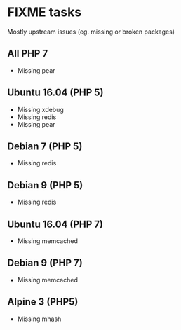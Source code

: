 # FIXME tasks
Mostly upstream issues (eg. missing or broken packages)

## All PHP 7
- Missing pear

## Ubuntu 16.04 (PHP 5)
- Missing xdebug
- Missing redis
- Missing pear

## Debian 7 (PHP 5)
- Missing redis

## Debian 9 (PHP 5)
- Missing redis

## Ubuntu 16.04 (PHP 7)
- Missing memcached

## Debian 9 (PHP 7)
- Missing memcached

## Alpine 3 (PHP5)
- Missing mhash
